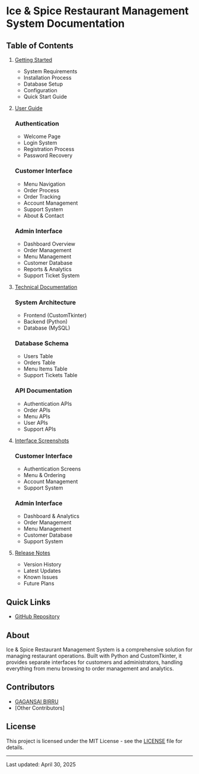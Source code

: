 # Ice & Spice Restaurant Management System Documentation

## Table of Contents

1. [Getting Started](getting-started.md)
   - System Requirements
   - Installation Process
   - Database Setup
   - Configuration
   - Quick Start Guide

2. [User Guide](user-guide/index.md)
   ### Authentication
   - Welcome Page
   - Login System
   - Registration Process
   - Password Recovery
   
   ### Customer Interface
   - Menu Navigation
   - Order Process
   - Order Tracking
   - Account Management
   - Support System
   - About & Contact
   
   ### Admin Interface
   - Dashboard Overview
   - Order Management
   - Menu Management
   - Customer Database
   - Reports & Analytics
   - Support Ticket System

3. [Technical Documentation](technical/index.md)
   ### System Architecture
   - Frontend (CustomTkinter)
   - Backend (Python)
   - Database (MySQL)
   
   ### Database Schema
   - Users Table
   - Orders Table
   - Menu Items Table
   - Support Tickets Table
   
   ### API Documentation
   - Authentication APIs
   - Order APIs
   - Menu APIs
   - User APIs
   - Support APIs

4. [Interface Screenshots](documentation/screenshots.md)
   ### Customer Interface
   - Authentication Screens
   - Menu & Ordering
   - Account Management
   - Support System
   
   ### Admin Interface
   - Dashboard & Analytics
   - Order Management
   - Menu Management
   - Customer Database
   - Support System


7. [Release Notes](releases/index.md)
   - Version History
   - Latest Updates
   - Known Issues
   - Future Plans

## Quick Links
- [GitHub Repository](https://github.com/thisisgaganbirru/Restaurant-Ice-n-Spice.git)

## About
Ice & Spice Restaurant Management System is a comprehensive solution for managing restaurant operations. Built with Python and CustomTkinter, it provides separate interfaces for customers and administrators, handling everything from menu browsing to order management and analytics.

## Contributors
- [GAGANSAI BIRRU](https://github.com/thisisgaganbirru)
- [Other Contributors]

## License
This project is licensed under the MIT License - see the [LICENSE](license.md) file for details.

---
Last updated: April 30, 2025